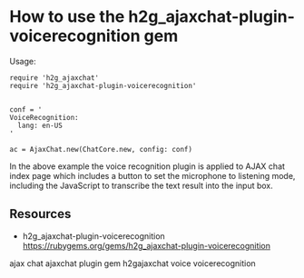 # How to use the h2g_ajaxchat-plugin-voicerecognition gem


Usage:

    require 'h2g_ajaxchat'
    require 'h2g_ajaxchat-plugin-voicerecognition'


    conf = '
    VoiceRecognition:
      lang: en-US
    '

    ac = AjaxChat.new(ChatCore.new, config: conf)

In the above example the voice recognition plugin is applied to AJAX chat index page which includes a button to set the microphone to listening mode, including the JavaScript to transcribe the text result into the input box.

## Resources

* h2g_ajaxchat-plugin-voicerecognition https://rubygems.org/gems/h2g_ajaxchat-plugin-voicerecognition

ajax chat ajaxchat plugin gem h2gajaxchat voice voicerecognition

